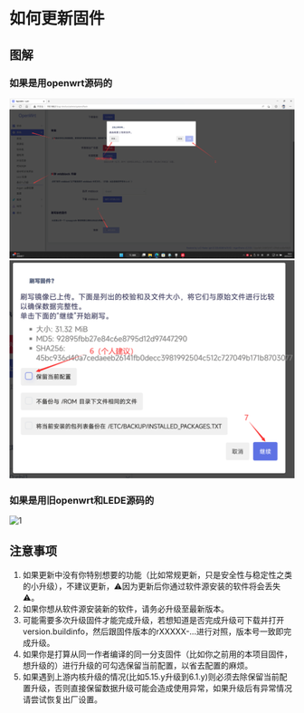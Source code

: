 # 如何更新固件

## 图解

### 如果是用openwrt源码的
![1](../.gitbook/assets/Upgrade-1.png)
![2](../.gitbook/assets/Upgrade-2.png)

### 如果是用旧openwrt和LEDE源码的
![1](../.gitbook/assets/Upgrade.png)

## 注意事项

1. 如果更新中没有你特别想要的功能（比如常规更新，只是安全性与稳定性之类的小升级），不建议更新，⚠️因为更新后你通过软件源安装的软件将会丢失⚠️。
2. 如果你想从软件源安装新的软件，请务必升级至最新版本。
3. 可能需要多次升级固件才能完成升级，若想知道是否完成升级可下载并打开version.buildinfo，然后跟固件版本的rXXXXX-...进行对照，版本号一致即完成升级。
4. 如果你是打算从同一作者编译的同一分支固件（比如你之前用的本项目固件，想升级的）进行升级的可勾选保留当前配置，以省去配置的麻烦。
5. 如果遇到上游内核升级的情况(比如5.15.y升级到6.1.y)则必须去除保留当前配置升级，否则直接保留数据升级可能会造成使用异常，如果升级后有异常情况请尝试恢复出厂设置。  
